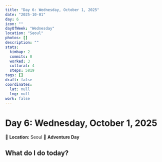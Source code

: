 ```yaml
---
title: "Day 6: Wednesday, October 1, 2025"
date: "2025-10-01"
day: 6
icon: ""
dayOfWeek: "Wednesday"
location: "Seoul"
photos: []
description: ""
stats:
  kimbap: 2
  commits: 0
  worked: 3
  cultural: 4
  steps: 5819
tags: []
draft: false
coordinates:
  lat: null
  lng: null
work: false
---
```

# Day 6: Wednesday, October 1, 2025

📍 **Location:** Seoul
🎒 **Adventure Day**

## What do I do today?


